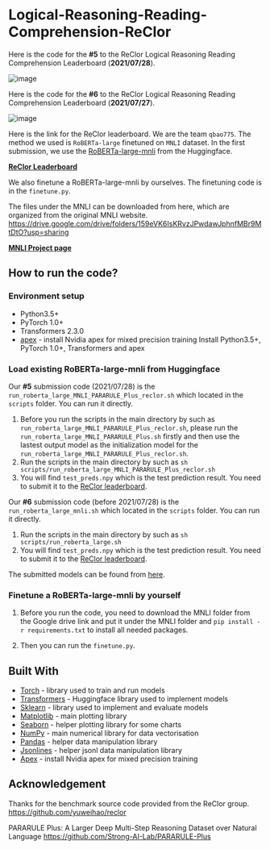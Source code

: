 # Logical-Reasoning-Reading-Comprehension-ReClor
Here is the code for the **#5** to the ReClor Logical Reasoning Reading Comprehension Leaderboard (**2021/07/28**). 

![image](https://user-images.githubusercontent.com/23516191/127267725-54938a0c-c3d9-41ae-a9a5-77095b11e523.png)

Here is the code for the **#6** to the ReClor Logical Reasoning Reading Comprehension Leaderboard (**2021/07/27**). 

![image](https://user-images.githubusercontent.com/23516191/125377937-f4415080-e3e1-11eb-897d-48350be6792f.png)

Here is the link for the ReClor leaderboard. We are the team `qbao775`. The method we used is `RoBERTa-large` finetuned on `MNLI` dataset. In the first submission, we use the [RoBERTa-large-mnli](https://huggingface.co/roberta-large-mnli) from the Huggingface. 

**[ReClor Leaderboard](https://eval.ai/web/challenges/challenge-page/503/leaderboard/1347)**

We also finetune a RoBERTa-large-mnli by ourselves. The finetuning code is in the `finetune.py`.

The files under the MNLI can be downloaded from here, which are organized from the original MNLI website.
https://drive.google.com/drive/folders/159eVK6IsKRvzJPwdawJphnfMBr9MtDtO?usp=sharing

**[MNLI Project page](https://www.nyu.edu/projects/bowman/multinli/)**

##  How to run the code?
### Environment setup
- Python3.5+
- PyTorch 1.0+
- Transformers 2.3.0
- [apex](https://github.com/NVIDIA/apex) - install Nvidia apex for mixed precision training
Install Python3.5+, PyTorch 1.0+, Transformers and apex

### Load existing RoBERTa-large-mnli from Huggingface
Our **#5** submission code (2021/07/28) is the `run_roberta_large_MNLI_PARARULE_Plus_reclor.sh` which located in the `scripts` folder. You can run it directly.
1. Before you run the scripts in the main directory by such as `run_roberta_large_MNLI_PARARULE_Plus_reclor.sh`, please run the `run_roberta_large_MNLI_PARARULE_Plus.sh` firstly and then use the lastest output model as the initialization model for the `run_roberta_large_MNLI_PARARULE_Plus_reclor.sh`.
2. Run the scripts in the main directory by such as `sh scripts/run_roberta_large_MNLI_PARARULE_Plus_reclor.sh`
3. You will find `test_preds.npy` which is the test prediction result. You need to submit it to the [ReClor leaderboard](https://evalai.cloudcv.org/web/challenges/challenge-page/503/leaderboard/1347).

Our **#6** submission code (before 2021/07/28) is the `run_roberta_large_mnli.sh` which located in the `scripts` folder. You can run it directly.
1. Run the scripts in the main directory by such as `sh scripts/run_roberta_large.sh`
2. You will find `test_preds.npy` which is the test prediction result. You need to submit it to the [ReClor leaderboard](https://evalai.cloudcv.org/web/challenges/challenge-page/503/leaderboard/1347).

The submitted models can be found from [here](https://drive.google.com/drive/folders/1krlBEyBMsHGKa8i-HVCMR1l3RT4c4Ne_?usp=sharing).

### Finetune a RoBERTa-large-mnli by yourself
1. Before you run the code, you need to download the MNLI folder from the Google drive link and put it under the MNLI folder and `pip install -r requirements.txt` to install all needed packages.

2. Then you can run the `finetune.py`.

## Built With

 - [Torch](https://pytorch.org/) - library used to train and run models
 - [Transformers](https://huggingface.co/transformers/) - Huggingface library used to implement models
 - [Sklearn](https://scikit-learn.org/stable/) - library used to implement and evaluate models
 - [Matplotlib](https://matplotlib.org/) - main plotting library
 - [Seaborn](https://seaborn.pydata.org/) - helper plotting library for some charts
 - [NumPy](http://www.numpy.org/) - main numerical library for data vectorisation
 - [Pandas](https://pandas.pydata.org/) - helper data manipulation library
 - [Jsonlines](https://pypi.org/project/jsonlines/) - helper jsonl data manipulation library
 - [Apex](https://github.com/NVIDIA/apex/) - install Nvidia apex for mixed precision training

## Acknowledgement
Thanks for the benchmark source code provided from the ReClor group.
https://github.com/yuweihao/reclor

PARARULE Plus: A Larger Deep Multi-Step Reasoning Dataset over Natural Language
https://github.com/Strong-AI-Lab/PARARULE-Plus
